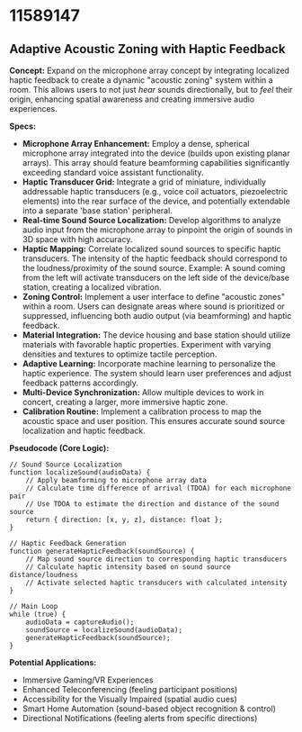 # 11589147

## Adaptive Acoustic Zoning with Haptic Feedback

**Concept:** Expand on the microphone array concept by integrating localized haptic feedback to create a dynamic "acoustic zoning" system within a room. This allows users to not just *hear* sounds directionally, but to *feel* their origin, enhancing spatial awareness and creating immersive audio experiences.

**Specs:**

*   **Microphone Array Enhancement:** Employ a dense, spherical microphone array integrated into the device (builds upon existing planar arrays). This array should feature beamforming capabilities significantly exceeding standard voice assistant functionality.
*   **Haptic Transducer Grid:** Integrate a grid of miniature, individually addressable haptic transducers (e.g., voice coil actuators, piezoelectric elements) into the rear surface of the device, and potentially extendable into a separate 'base station' peripheral.
*   **Real-time Sound Source Localization:** Develop algorithms to analyze audio input from the microphone array to pinpoint the origin of sounds in 3D space with high accuracy.
*   **Haptic Mapping:** Correlate localized sound sources to specific haptic transducers. The intensity of the haptic feedback should correspond to the loudness/proximity of the sound source. Example: A sound coming from the left will activate transducers on the left side of the device/base station, creating a localized vibration.
*   **Zoning Control:** Implement a user interface to define "acoustic zones" within a room. Users can designate areas where sound is prioritized or suppressed, influencing both audio output (via beamforming) and haptic feedback.
*   **Material Integration:** The device housing and base station should utilize materials with favorable haptic properties. Experiment with varying densities and textures to optimize tactile perception.
*   **Adaptive Learning:** Incorporate machine learning to personalize the haptic experience. The system should learn user preferences and adjust feedback patterns accordingly.
*   **Multi-Device Synchronization:** Allow multiple devices to work in concert, creating a larger, more immersive haptic zone.
*   **Calibration Routine:** Implement a calibration process to map the acoustic space and user position. This ensures accurate sound source localization and haptic feedback.

**Pseudocode (Core Logic):**

```
// Sound Source Localization
function localizeSound(audioData) {
    // Apply beamforming to microphone array data
    // Calculate time difference of arrival (TDOA) for each microphone pair
    // Use TDOA to estimate the direction and distance of the sound source
    return { direction: [x, y, z], distance: float };
}

// Haptic Feedback Generation
function generateHapticFeedback(soundSource) {
    // Map sound source direction to corresponding haptic transducers
    // Calculate haptic intensity based on sound source distance/loudness
    // Activate selected haptic transducers with calculated intensity
}

// Main Loop
while (true) {
    audioData = captureAudio();
    soundSource = localizeSound(audioData);
    generateHapticFeedback(soundSource);
}
```

**Potential Applications:**

*   Immersive Gaming/VR Experiences
*   Enhanced Teleconferencing (feeling participant positions)
*   Accessibility for the Visually Impaired (spatial audio cues)
*   Smart Home Automation (sound-based object recognition & control)
*   Directional Notifications (feeling alerts from specific directions)